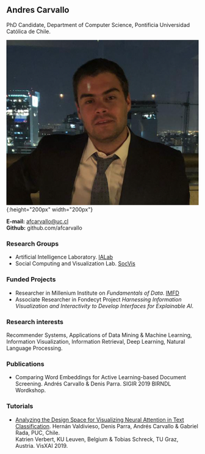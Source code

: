 ## Andres Carvallo

PhD Candidate, Department of Computer Science, Pontificia Universidad Católica de Chile.

![foto](/assets/foto.png){:height="200px" width="200px"}

**E-mail:** afcarvallo@uc.cl  
**Github:** github.com/afcarvallo

### Research Groups 
- Artificial Intelligence Laboratory. [IALab][1] 
- Social Computing and Visualization Lab. [SocVis][2] 

### Funded Projects 
- Researcher in Millenium Institute on *Fundamentals of Data*. [IMFD][3]
- Associate Researcher in Fondecyt Project *Harnessing Information Visualization and Interactivity to Develop Interfaces for Explainable AI*. 

### Research interests 
Recommender Systems, Applications of Data Mining & Machine Learning, Information Visualization, Information Retrieval, Deep Learning, Natural Language Processing.

### Publications
- Comparing Word Embeddings for Active Learning-based Document Screening. Andrés Carvallo & Denis Parra. SIGIR 2019 BIRNDL Wordkshop.

### Tutorials 
- [Analyzing the Design Space for Visualizing Neural Attention in Text Classification][so]. Hernán Valdivieso, Denis Parra, Andrés Carvallo & Gabriel Rada, PUC, Chile.  
Katrien Verbert, KU Leuven, Belgium 
& Tobias Schreck, TU Graz, Austria. VisXAI 2019.

[so]: https://observablehq.com/@clpuc/analyzing-the-design-space-for-visualizing-neural-attenti
[1]: http://ialab.ing.puc.cl/
[2]: http://socvis.ing.puc.cl
[3]: https://imfd.cl/

 


